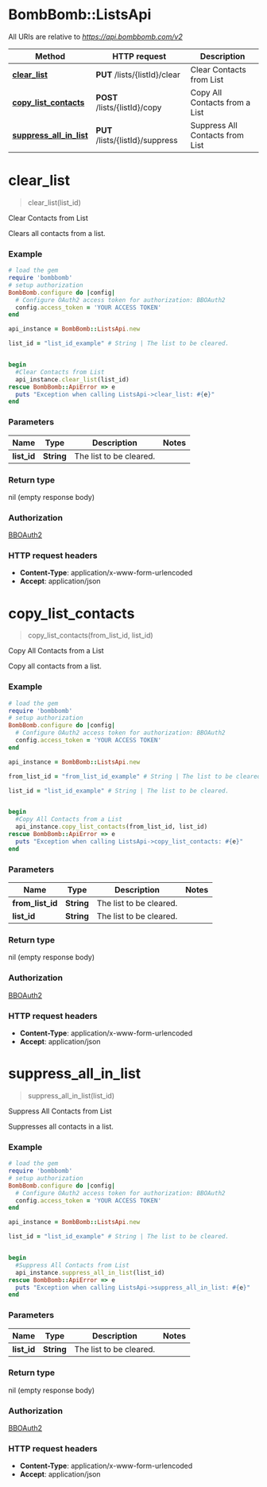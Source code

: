 # BombBomb::ListsApi

All URIs are relative to *https://api.bombbomb.com/v2*

Method | HTTP request | Description
------------- | ------------- | -------------
[**clear_list**](ListsApi.md#clear_list) | **PUT** /lists/{listId}/clear | Clear Contacts from List
[**copy_list_contacts**](ListsApi.md#copy_list_contacts) | **POST** /lists/{listId}/copy | Copy All Contacts from a List
[**suppress_all_in_list**](ListsApi.md#suppress_all_in_list) | **PUT** /lists/{listId}/suppress | Suppress All Contacts from List


# **clear_list**
> clear_list(list_id)

Clear Contacts from List

Clears all contacts from a list.

### Example
```ruby
# load the gem
require 'bombbomb'
# setup authorization
BombBomb.configure do |config|
  # Configure OAuth2 access token for authorization: BBOAuth2
  config.access_token = 'YOUR ACCESS TOKEN'
end

api_instance = BombBomb::ListsApi.new

list_id = "list_id_example" # String | The list to be cleared.


begin
  #Clear Contacts from List
  api_instance.clear_list(list_id)
rescue BombBomb::ApiError => e
  puts "Exception when calling ListsApi->clear_list: #{e}"
end
```

### Parameters

Name | Type | Description  | Notes
------------- | ------------- | ------------- | -------------
 **list_id** | **String**| The list to be cleared. | 

### Return type

nil (empty response body)

### Authorization

[BBOAuth2](../README.md#BBOAuth2)

### HTTP request headers

 - **Content-Type**: application/x-www-form-urlencoded
 - **Accept**: application/json



# **copy_list_contacts**
> copy_list_contacts(from_list_id, list_id)

Copy All Contacts from a List

Copy all contacts from a list.

### Example
```ruby
# load the gem
require 'bombbomb'
# setup authorization
BombBomb.configure do |config|
  # Configure OAuth2 access token for authorization: BBOAuth2
  config.access_token = 'YOUR ACCESS TOKEN'
end

api_instance = BombBomb::ListsApi.new

from_list_id = "from_list_id_example" # String | The list to be cleared.

list_id = "list_id_example" # String | The list to be cleared.


begin
  #Copy All Contacts from a List
  api_instance.copy_list_contacts(from_list_id, list_id)
rescue BombBomb::ApiError => e
  puts "Exception when calling ListsApi->copy_list_contacts: #{e}"
end
```

### Parameters

Name | Type | Description  | Notes
------------- | ------------- | ------------- | -------------
 **from_list_id** | **String**| The list to be cleared. | 
 **list_id** | **String**| The list to be cleared. | 

### Return type

nil (empty response body)

### Authorization

[BBOAuth2](../README.md#BBOAuth2)

### HTTP request headers

 - **Content-Type**: application/x-www-form-urlencoded
 - **Accept**: application/json



# **suppress_all_in_list**
> suppress_all_in_list(list_id)

Suppress All Contacts from List

Suppresses all contacts in a list.

### Example
```ruby
# load the gem
require 'bombbomb'
# setup authorization
BombBomb.configure do |config|
  # Configure OAuth2 access token for authorization: BBOAuth2
  config.access_token = 'YOUR ACCESS TOKEN'
end

api_instance = BombBomb::ListsApi.new

list_id = "list_id_example" # String | The list to be cleared.


begin
  #Suppress All Contacts from List
  api_instance.suppress_all_in_list(list_id)
rescue BombBomb::ApiError => e
  puts "Exception when calling ListsApi->suppress_all_in_list: #{e}"
end
```

### Parameters

Name | Type | Description  | Notes
------------- | ------------- | ------------- | -------------
 **list_id** | **String**| The list to be cleared. | 

### Return type

nil (empty response body)

### Authorization

[BBOAuth2](../README.md#BBOAuth2)

### HTTP request headers

 - **Content-Type**: application/x-www-form-urlencoded
 - **Accept**: application/json



